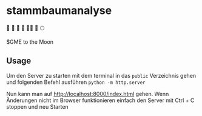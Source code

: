 # stammbaumanalyse
👵 🥦 👧 🌱 🧑‍🚀 🚀 🌕

$GME to the Moon

##  Usage
Um den Server zu starten mit dem terminal in das `public` Verzeichnis gehen
und folgenden Befehl ausführen `python -m http.server`

Nun kann man auf [http://localhost:8000/index.html](http://localhost:8000/index.html) gehen.
Wenn Änderungen nicht im Browser funktionieren einfach den Server mit Ctrl + C stoppen und neu Starten
